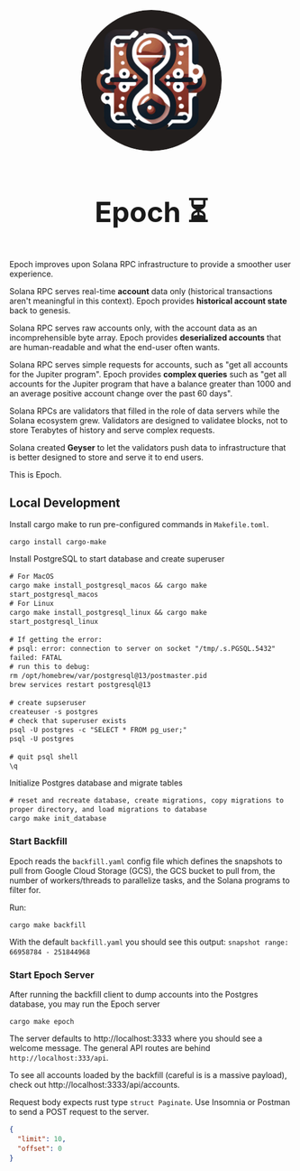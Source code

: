 <p align="center">
  <a href="https://cosmiclab.io">
    <img alt="Epoch" src="./assets/logo.png" width="250px" style="border-radius: 50%;"/>
  </a>
</p>


<h1 align="center" style="font-size: 50px">
    Epoch ⏳
</h1>

Epoch improves upon Solana RPC infrastructure to provide a smoother user experience.

Solana RPC serves real-time **account** data only (historical transactions aren't meaningful in this context).
Epoch provides **historical account state** back to genesis.

Solana RPC serves raw accounts only, with the account data as an incomprehensible byte array.
Epoch provides **deserialized accounts** that are human-readable and what the end-user often wants.

Solana RPC serves simple requests for accounts, such as "get all accounts for the Jupiter program".
Epoch provides **complex queries** such as "get all accounts for the Jupiter program that have a balance greater 
than 1000 and an average positive account change over the past 60 days".

Solana RPCs are validators that filled in the role of data servers while the Solana ecosystem grew. 
Validators are designed to validatee blocks, not to store Terabytes of history and serve complex requests.

Solana created **Geyser** to let the validators push data to infrastructure that is better designed to 
store and serve it to end users.

This is Epoch. 

## Local Development

Install cargo make to run pre-configured commands in `Makefile.toml`.
```shell
cargo install cargo-make
```

Install PostgreSQL to start database and create superuser
```shell
# For MacOS
cargo make install_postgresql_macos && cargo make start_postgresql_macos
# For Linux
cargo make install_postgresql_linux && cargo make start_postgresql_linux

# If getting the error: 
# psql: error: connection to server on socket "/tmp/.s.PGSQL.5432" failed: FATAL
# run this to debug:
rm /opt/homebrew/var/postgresql@13/postmaster.pid
brew services restart postgresql@13

# create supseruser
createuser -s postgres
# check that superuser exists
psql -U postgres -c "SELECT * FROM pg_user;"
psql -U postgres

# quit psql shell
\q
```

Initialize Postgres database and migrate tables
```shell
# reset and recreate database, create migrations, copy migrations to proper directory, and load migrations to database
cargo make init_database
```


### Start Backfill
Epoch reads the `backfill.yaml` config file which defines the snapshots to pull from Google Cloud Storage (GCS), the 
GCS bucket to pull from, the number of workers/threads to parallelize tasks, and the Solana programs to filter for.

Run:
```shell
cargo make backfill
```
With the default `backfill.yaml` you should see this output: `snapshot range: 66958784 - 251844968`


### Start Epoch Server
After running the backfill client to dump accounts into the Postgres database, you may run the Epoch server
```shell
cargo make epoch
```
The server defaults to http://localhost:3333 where you should see a welcome message.
The general API routes are behind `http://localhost:333/api`.

To see all accounts loaded by the backfill (careful is is a massive payload), 
check out http://localhost:3333/api/accounts.

Request body expects rust type `struct Paginate`. Use Insomnia or Postman to send a POST request to the server.
```json
{
  "limit": 10,
  "offset": 0
}
```
